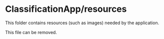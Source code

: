 # ClassificationApp/resources

This folder contains resources (such as images) needed by the application. 

This file can be removed.
